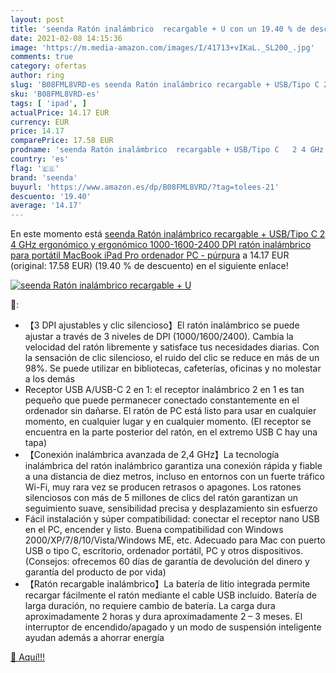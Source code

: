 ```yaml
---
layout: post
title: 'seenda Ratón inalámbrico  recargable + U con un 19.40 % de descuento'
date: 2021-02-08 14:15:36
image: 'https://m.media-amazon.com/images/I/41713+vIKaL._SL200_.jpg'
comments: true
category: ofertas
author: ring
slug: 'B08FML8VRD-es seenda Ratón inalámbrico recargable + USB/Tipo C 2 4 GHz...'
sku: 'B08FML8VRD-es'
tags: [ 'ipad', ]
actualPrice: 14.17 EUR
currency: EUR
price: 14.17
comparePrice: 17.58 EUR
prodname: 'seenda Ratón inalámbrico  recargable + USB/Tipo C   2 4 GHz  ergonómico y ergonómico  1000-1600-2400 DPI ratón inalámbrico para portátil  MacBook  iPad Pro  ordenador  PC - púrpura'
country: 'es'
flag: '🇪🇸'
brand: 'seenda'
buyurl: 'https://www.amazon.es/dp/B08FML8VRD/?tag=tolees-21'
descuento: '19.40'
average: '14.17'
---
```


En este momento está [seenda Ratón inalámbrico  recargable + USB/Tipo C   2 4 GHz  ergonómico y ergonómico  1000-1600-2400 DPI ratón inalámbrico para portátil  MacBook  iPad Pro  ordenador  PC - púrpura](https://www.amazon.es/dp/B08FML8VRD/?tag=tolees-21) a 14.17 EUR (original: 17.58 EUR) (19.40 %  de descuento) en el siguiente enlace!

[![seenda Ratón inalámbrico  recargable + U](https://m.media-amazon.com/images/I/41713+vIKaL._SL200_.jpg)](https://www.amazon.es/dp/B08FML8VRD/?tag=tolees-21)

🔎:

- 【3 DPI ajustables y clic silencioso】El ratón inalámbrico se puede ajustar a través de 3 niveles de DPI (1000/1600/2400). Cambia la velocidad del ratón libremente y satisface tus necesidades diarias. Con la sensación de clic silencioso, el ruido del clic se reduce en más de un 98%. Se puede utilizar en bibliotecas, cafeterías, oficinas y no molestar a los demás
- Receptor USB A/USB-C 2 en 1: el receptor inalámbrico 2 en 1 es tan pequeño que puede permanecer conectado constantemente en el ordenador sin dañarse. El ratón de PC está listo para usar en cualquier momento, en cualquier lugar y en cualquier momento. (El receptor se encuentra en la parte posterior del ratón, en el extremo USB C hay una tapa)
- 【Conexión inalámbrica avanzada de 2,4 GHz】La tecnología inalámbrica del ratón inalámbrico garantiza una conexión rápida y fiable a una distancia de diez metros, incluso en entornos con un fuerte tráfico Wi-Fi, muy rara vez se producen retrasos o apagones. Los ratones silenciosos con más de 5 millones de clics del ratón garantizan un seguimiento suave, sensibilidad precisa y desplazamiento sin esfuerzo
- Fácil instalación y súper compatibilidad: conectar el receptor nano USB en el PC, encender y listo. Buena compatibilidad con Windows 2000/XP/7/8/10/Vista/Windows ME, etc. Adecuado para Mac con puerto USB o tipo C, escritorio, ordenador portátil, PC y otros dispositivos. (Consejos: ofrecemos 60 días de garantía de devolución del dinero y garantía del producto de por vida)
- 【Ratón recargable inalámbrico】La batería de litio integrada permite recargar fácilmente el ratón mediante el cable USB incluido. Batería de larga duración, no requiere cambio de batería. La carga dura aproximadamente 2 horas y dura aproximadamente 2 – 3 meses. El interruptor de encendido/apagado y un modo de suspensión inteligente ayudan además a ahorrar energía

[🛒 Aquí!!!](https://www.amazon.es/dp/B08FML8VRD/?tag=tolees-21)
